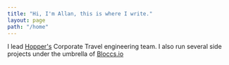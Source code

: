 ```yaml
---
title: "Hi, I'm Allan, this is where I write."
layout: page
path: "/home"
---
```


I lead [Hopper's](https://hopper.com/business) Corporate Travel engineering team. I also run several side projects under the umbrella of [Bloccs.io](https://bloccs.io)

<!-- 
## Current Work 

I lead the engineering team at [Hopper](https://hopper.com/business) in charge of revolutionizing the world of corporate travel. I also run several side projects under the umbrella of [Bloccs.io](https://bloccs.io)

## Writing Past and Future

I'm currently working on a new book proposal dealing with **Functional Programming**. I have written a couple of books specialized on **Magento Software development**; if you are interested you can find more [here](/publications#books)
 -->


<!-- Hey there! [(Looking for the Blog? Click Here)](/blog)

My name is **Allan MacGregor**. I write code, build ecommerce applications, work with Elixir and Flow-Based Programming.

I started building ecommerce applications over **13 years ago**; and I'm always exploring new and better ways to tackle my industry challenges.

The best way to describe what I do for a living is **Director of Engineering** by day, **[startup](https://bloccs.io)** founder by night. -->

<!-- Hey there! [(Looking for the Blog? Click Here)](/blog)

**My name is Allan MacGregor**, and I'm a Software Engineer, Author and Technology enthusiast living in Toronto, Canada. 

I currently spend my working days as the **VP of Commerce Platforms** for a Digital Marketing Agency called **[Bounteous](https://bounteous.com/)**.

**On my spare time I love solving problems.** Whether it's figuring out the best way to tackle a complex problem or trying a new programming approach, I love the challenge of **finding a solution** or creating something new. 

My **love for writing** comes from a similar place, trying to find the best phrase or word to communicate an idea or a concept, and the **satisfaction** that comes with getting that right. If there is a **problem to solve** or a challenge to undertake then it's bound to be something I'll love doing.

This site is host to a variety of things both **professional** and **personal**; you can learn more about who I am, take a look at my [resume](/resume), or read both my [short-form](/blog) and [long form](https://amgr.dev) content, if you have any questions, you **can contact me** via [e-mail](mailto:info@allanmacgregor.com). -->

<!-- ## Online Stream

<iframe src="https://embed.restream.io/player/index.html?token=5c3ad7b22c4511cc0f00e1fff190c215" width="960" height="576" frameborder="0" allowfullscreen></iframe><p>Powered by <a href="https://restream.io">Restream.io</a>.</p> -->
